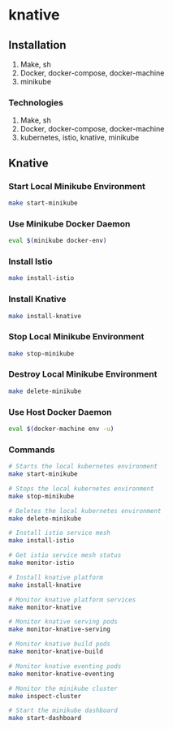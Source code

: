 # knative

## Installation

1. Make, sh
2. Docker, docker-compose, docker-machine
3. minikube


### Technologies
1. Make, sh
2. Docker, docker-compose, docker-machine
3. kubernetes, istio, knative, minikube


## Knative

### Start Local Minikube Environment

```Bash
make start-minikube
```

### Use Minikube Docker Daemon

```Bash
eval $(minikube docker-env)
```

### Install Istio

```Bash
make install-istio
```

### Install Knative

```Bash
make install-knative
```

### Stop Local Minikube Environment

```Bash
make stop-minikube
```

### Destroy Local Minikube Environment

```Bash
make delete-minikube
```

### Use Host Docker Daemon

```Bash
eval $(docker-machine env -u)
```

### Commands
```Bash
# Starts the local kubernetes environment
make start-minikube

# Stops the local kubernetes environment
make stop-minikube

# Deletes the local kubernetes environment
make delete-minikube

# Install istio service mesh
make install-istio

# Get istio service mesh status
make monitor-istio

# Install knative platform
make install-knative

# Monitor knative platform services
make monitor-knative

# Monitor knative serving pods
make monitor-knative-serving

# Monitor knative build pods
make monitor-knative-build

# Monitor knative eventing pods
make monitor-knative-eventing

# Monitor the minikube cluster
make inspect-cluster

# Start the minikube dashboard
make start-dashboard
```
